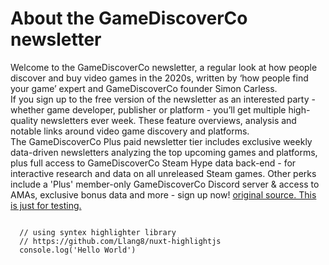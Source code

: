 <h1 class='has-text-centered'>About the GameDiscoverCo newsletter</h1>

Welcome to the GameDiscoverCo newsletter, a regular look at how people discover and buy video games in the 2020s, written by ‘how people find your game’ expert and GameDiscoverCo founder Simon Carless.<br />
If you sign up to the free version of the newsletter as an interested party - whether game developer, publisher or platform - you’ll get multiple high-quality newsletters ever week. These feature overviews, analysis and notable links around video game discovery and platforms.<br />
The GameDiscoverCo Plus paid newsletter tier includes exclusive weekly data-driven newsletters analyzing the top upcoming games and platforms, plus full access to GameDiscoverCo Steam Hype data back-end - for interactive research and data on all unreleased Steam games. Other perks include a 'Plus' member-only GameDiscoverCo Discord server & access to AMAs, exclusive bonus data and more - sign up now!
[original source. This is just for testing.](https://newsletter.gamediscover.co/about?utm_source=menu-dropdown)

<code v-highlight class="javascript">
  // using syntex highlighter library
  // https://github.com/Llang8/nuxt-highlightjs
  console.log('Hello World')
</code>
